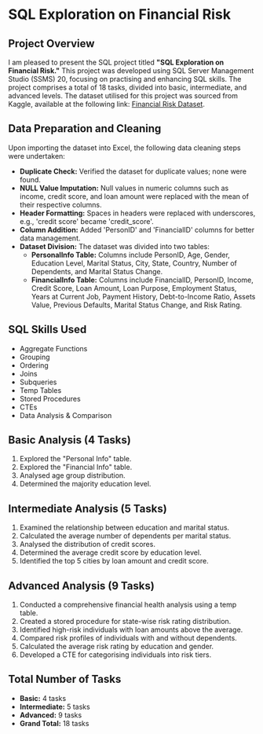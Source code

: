 # SQL Exploration on Financial Risk

## Project Overview

I am pleased to present the SQL project titled **"SQL Exploration on Financial Risk."** This project was developed using SQL Server Management Studio (SSMS) 20, focusing on practising and enhancing SQL skills. The project comprises a total of 18 tasks, divided into basic, intermediate, and advanced levels. The dataset utilised for this project was sourced from Kaggle, available at the following link: [Financial Risk Dataset](https://www.kaggle.com/datasets/preethamgouda/financial-risk).

## Data Preparation and Cleaning

Upon importing the dataset into Excel, the following data cleaning steps were undertaken:
- **Duplicate Check:** Verified the dataset for duplicate values; none were found.
- **NULL Value Imputation:** Null values in numeric columns such as income, credit score, and loan amount were replaced with the mean of their respective columns.
- **Header Formatting:** Spaces in headers were replaced with underscores, e.g., 'credit score' became 'credit_score'.
- **Column Addition:** Added 'PersonID' and 'FinancialID' columns for better data management.
- **Dataset Division:** The dataset was divided into two tables:
  - **PersonalInfo Table:** Columns include PersonID, Age, Gender, Education Level, Marital Status, City, State, Country, Number of Dependents, and Marital Status Change.
  - **FinancialInfo Table:** Columns include FinancialID, PersonID, Income, Credit Score, Loan Amount, Loan Purpose, Employment Status, Years at Current Job, Payment History, Debt-to-Income Ratio, Assets Value, Previous Defaults, Marital Status Change, and Risk Rating.

## SQL Skills Used

- Aggregate Functions
- Grouping
- Ordering
- Joins
- Subqueries
- Temp Tables
- Stored Procedures
- CTEs
- Data Analysis & Comparison

## Basic Analysis (4 Tasks)

1. Explored the "Personal Info" table.
2. Explored the "Financial Info" table.
3. Analysed age group distribution.
4. Determined the majority education level.

## Intermediate Analysis (5 Tasks)

1. Examined the relationship between education and marital status.
2. Calculated the average number of dependents per marital status.
3. Analysed the distribution of credit scores.
4. Determined the average credit score by education level.
5. Identified the top 5 cities by loan amount and credit score.

## Advanced Analysis (9 Tasks)

1. Conducted a comprehensive financial health analysis using a temp table.
2. Created a stored procedure for state-wise risk rating distribution.
3. Identified high-risk individuals with loan amounts above the average.
4. Compared risk profiles of individuals with and without dependents.
5. Calculated the average risk rating by education and gender.
6. Developed a CTE for categorising individuals into risk tiers.

## Total Number of Tasks

- **Basic:** 4 tasks
- **Intermediate:** 5 tasks
- **Advanced:** 9 tasks
- **Grand Total:** 18 tasks
